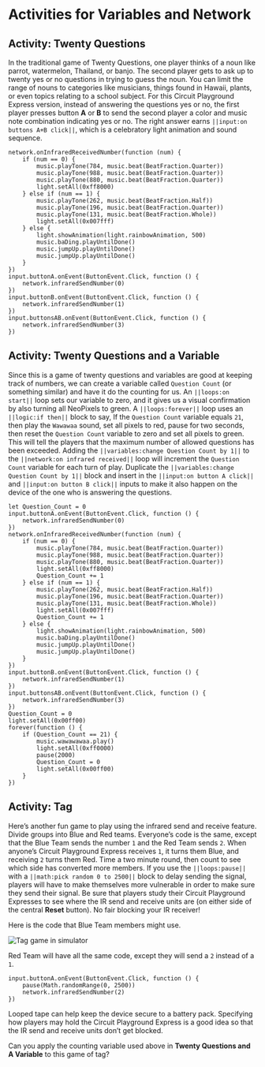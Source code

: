 # Activities for Variables and Network

## Activity: Twenty Questions

In the traditional game of Twenty Questions, one player thinks of a noun like parrot, watermelon, Thailand, or banjo. The second player gets to ask up to twenty yes or no questions in trying to guess the noun. You can limit the range of nouns to categories like musicians, things found in Hawaii, plants, or even topics relating to a school subject. For this Circuit Playground Express version, instead of answering the questions yes or no, the first player presses button **A** or **B** to send the second player a color and music note combination indicating yes or no. The right answer earns ``||input:on buttons A+B click||``, which is a celebratory light animation and sound sequence.

```blocks
network.onInfraredReceivedNumber(function (num) {
    if (num == 0) {
        music.playTone(784, music.beat(BeatFraction.Quarter))
        music.playTone(988, music.beat(BeatFraction.Quarter))
        music.playTone(880, music.beat(BeatFraction.Quarter))
        light.setAll(0xff8000)
    } else if (num == 1) {
        music.playTone(262, music.beat(BeatFraction.Half))
        music.playTone(196, music.beat(BeatFraction.Quarter))
        music.playTone(131, music.beat(BeatFraction.Whole))
        light.setAll(0x007fff)
    } else {
        light.showAnimation(light.rainbowAnimation, 500)
        music.baDing.playUntilDone()
        music.jumpUp.playUntilDone()
        music.jumpUp.playUntilDone()
    }
})
input.buttonA.onEvent(ButtonEvent.Click, function () {
    network.infraredSendNumber(0)
})
input.buttonB.onEvent(ButtonEvent.Click, function () {
    network.infraredSendNumber(1)
})
input.buttonsAB.onEvent(ButtonEvent.Click, function () {
    network.infraredSendNumber(3)
})
```

## Activity: Twenty Questions and a Variable

Since this is a game of twenty questions and variables are good at keeping track of numbers, we can create a variable called ``Question Count`` (or something similar) and have it do the counting for us. An ``||loops:on start||`` loop sets our variable to zero, and it gives us a visual confirmation by also turning all NeoPixels to green. A ``||loops:forever||`` loop uses an ``||logic:if then||`` block to say, If the ``Question Count`` variable equals `21`, then play the ``Wawawaa`` sound, set all pixels to red, pause for two seconds, then reset the ``Question Count`` variable to zero and set all pixels to green. This will tell the players that the maximum number of allowed questions has been exceeded. Adding the ``||variables:change Question Count by 1||`` to the ``||network:on infrared received||`` loop will increment the ``Question Count`` variable for each turn of play. Duplicate the ``||variables:change Question Count by 1||`` block and insert in the ``||input:on button A click||`` and ``||input:on button B click||`` inputs to make it also happen on the device of the one who is answering the questions.

```blocks
let Question_Count = 0
input.buttonA.onEvent(ButtonEvent.Click, function () {
    network.infraredSendNumber(0)
})
network.onInfraredReceivedNumber(function (num) {
    if (num == 0) {
        music.playTone(784, music.beat(BeatFraction.Quarter))
        music.playTone(988, music.beat(BeatFraction.Quarter))
        music.playTone(880, music.beat(BeatFraction.Quarter))
        light.setAll(0xff8000)
        Question_Count += 1
    } else if (num == 1) {
        music.playTone(262, music.beat(BeatFraction.Half))
        music.playTone(196, music.beat(BeatFraction.Quarter))
        music.playTone(131, music.beat(BeatFraction.Whole))
        light.setAll(0x007fff)
        Question_Count += 1
    } else {
        light.showAnimation(light.rainbowAnimation, 500)
        music.baDing.playUntilDone()
        music.jumpUp.playUntilDone()
        music.jumpUp.playUntilDone()
    }
})
input.buttonB.onEvent(ButtonEvent.Click, function () {
    network.infraredSendNumber(1)
})
input.buttonsAB.onEvent(ButtonEvent.Click, function () {
    network.infraredSendNumber(3)
})
Question_Count = 0
light.setAll(0x00ff00)
forever(function () {
    if (Question_Count == 21) {
        music.wawawawaa.play()
        light.setAll(0xff0000)
        pause(2000)
        Question_Count = 0
        light.setAll(0x00ff00)
    }
})
```

## Activity: Tag

Here’s another fun game to play using the infrared send and receive feature. Divide groups into Blue and Red teams. Everyone’s code is the same, except that the Blue Team sends the number `1` and the Red Team sends `2`. When anyone’s Circuit Playground Express receives `1`, it turns them Blue, and receiving `2` turns them Red. Time a two minute round, then count to see which side has converted more members. If you use the ``||loops:pause||`` with a ``||math:pick random 0 to 2500||`` block to delay sending the signal, players will have to make themselves more vulnerable in order to make sure they send their signal. Be sure that players study their Circuit Playground Expresses to see where the IR send and receive units are (on either side of the central **Reset** button). No fair blocking your IR receiver!

Here is the code that Blue Team members might use.

![Tag game in simulator](/static/courses/maker/general/coding/tag1.jpg)

Red Team will have all the same code, except they will send a `2` instead of a `1`. 

```blocks
input.buttonA.onEvent(ButtonEvent.Click, function () {
    pause(Math.randomRange(0, 2500))
    network.infraredSendNumber(2)
})
```

Looped tape can help keep the device secure to a battery pack. Specifying how players may hold the Circuit Playground Express is a good idea so that the IR send and receive units don’t get blocked.

Can you apply the counting variable used above in **Twenty Questions and A Variable** to this game of tag?
